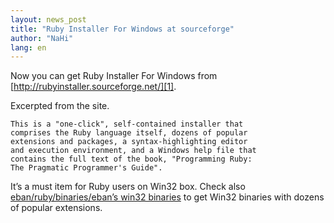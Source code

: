 ```yaml
---
layout: news_post
title: "Ruby Installer For Windows at sourceforge"
author: "NaHi"
lang: en
---
```


Now you can get Ruby Installer For Windows from
[http://rubyinstaller.sourceforge.net/][1].

Excerpted from the site.


    This is a "one-click", self-contained installer that
    comprises the Ruby language itself, dozens of popular
    extensions and packages, a syntax-highlighting editor
    and execution environment, and a Windows help file that
    contains the full text of the book, "Programming Ruby:
    The Pragmatic Programmer's Guide". 

It’s a must item for Ruby users on Win32 box. Check also
[eban/ruby/binaries/eban’s win32 binaries][2] to get
Win32 binaries with dozens of popular extensions.



[1]: http://rubyinstaller.sourceforge.net/
[2]: http://www.dm4lab.to/~usa/ruby/index_en.html#download
